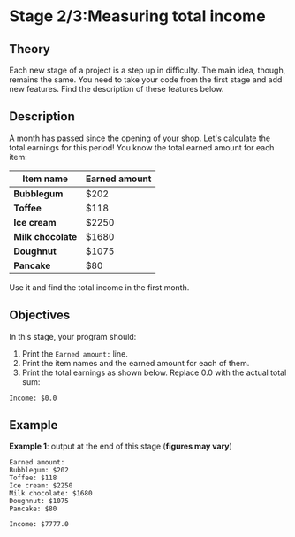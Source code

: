 # Stage 2/3:Measuring total income

## Theory

Each new stage of a project is a step up in difficulty. The main idea, though, remains the same. You need to take your
code from the first stage and add new features. Find the description of these features below.

## Description

A month has passed since the opening of your shop. Let's calculate the total earnings for this period! You know the
total earned amount for each item:

| Item name          | Earned amount |
|--------------------|---------------|
| **Bubblegum**      | $202          |
| **Toffee**         | $118          |
| **Ice cream**      | $2250         |
| **Milk chocolate** | $1680         |
| **Doughnut**       | $1075         |
| **Pancake**        | $80           |

Use it and find the total income in the first month.

## Objectives

In this stage, your program should:

1. Print the `Earned amount:` line.
2. Print the item names and the earned amount for each of them.
3. Print the total earnings as shown below. Replace 0.0 with the actual total sum:

```text
Income: $0.0
```

## Example

**Example 1**: output at the end of this stage (**figures may vary**)

```text
Earned amount:
Bubblegum: $202
Toffee: $118
Ice cream: $2250
Milk chocolate: $1680
Doughnut: $1075
Pancake: $80

Income: $7777.0
```
